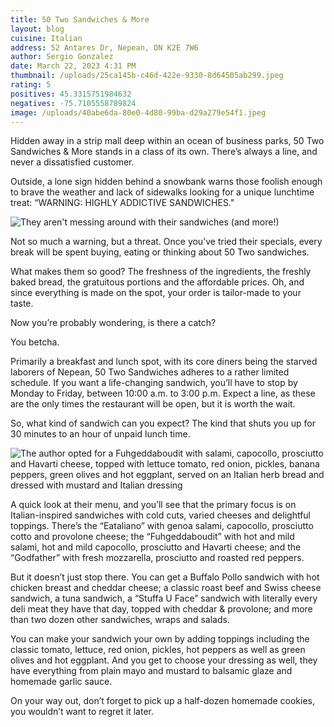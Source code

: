 ```yaml
---
title: 50 Two Sandwiches & More
layout: blog
cuisine: Italian
address: 52 Antares Dr, Nepean, ON K2E 7W6
author: Sergio Gonzalez
date: March 22, 2023 4:31 PM
thumbnail: /uploads/25ca145b-c46d-422e-9330-8d64505ab299.jpeg
rating: 5
positives: 45.3315751984632
negatives: -75.7105558789824
image: /uploads/40abe6da-80e0-4d80-99ba-d29a279e54f1.jpeg
---
```


Hidden away in a strip mall deep within an ocean of business parks, 50 Two Sandwiches & More stands in a class of its own. There’s always a line, and never a dissatisfied customer.

Outside, a lone sign hidden behind a snowbank warns those foolish enough to brave the weather and lack of sidewalks looking for a unique lunchtime treat: “WARNING: HIGHLY ADDICTIVE SANDWICHES."

![They aren't messing around with their sandwiches (and more!)](/uploads/c5093722-259e-4144-b9e2-ca8d4fc6262e.jpeg 'Sandwich')

Not so much a warning, but a threat. Once you’ve tried their specials, every break will be spent buying, eating or thinking about 50 Two sandwiches.

What makes them so good? The freshness of the ingredients, the freshly baked bread, the gratuitous portions and the affordable prices. Oh, and since everything is made on the spot, your order is tailor-made to your taste.

Now you’re probably wondering, is there a catch?

You betcha.

Primarily a breakfast and lunch spot, with its core diners being the starved laborers of Nepean, 50 Two Sandwiches adheres to a rather limited schedule. If you want a life-changing sandwich, you’ll have to stop by Monday to Friday, between 10:00 a.m. to 3:00 p.m. Expect a line, as these are the only times the restaurant will be open, but it is worth the wait.

So, what kind of sandwich can you expect? The kind that shuts you up for 30 minutes to an hour of unpaid lunch time.

![The author opted for a Fuhgeddaboudit with salami, capocollo, prosciutto and Havarti cheese, topped with lettuce tomato, red onion, pickles, banana peppers, green olives and hot eggplant, served on an Italian herb bread and dressed with mustard and Italian dressing](/uploads/25ca145b-c46d-422e-9330-8d64505ab299.jpeg 'Fuhgeddaboudit')

A quick look at their menu, and you’ll see that the primary focus is on Italian-inspired sandwiches with cold cuts, varied cheeses and delightful toppings. There’s the “Eataliano” with genoa salami, capocollo, prosciutto cotto and provolone cheese; the “Fuhgeddaboudit” with hot and mild salami, hot and mild capocollo, prosciutto and Havarti cheese; and the “Godfather” with fresh mozzarella, prosciutto and roasted red peppers.

But it doesn’t just stop there. You can get a Buffalo Pollo sandwich with hot chicken breast and cheddar cheese; a classic roast beef and Swiss cheese sandwich, a tuna sandwich, a “Stuffa U Face” sandwich with literally every deli meat they have that day, topped with cheddar & provolone; and more than two dozen other sandwiches, wraps and salads.

You can make your sandwich your own by adding toppings including the classic tomato, lettuce, red onion, pickles, hot peppers as well as green olives and hot eggplant. And you get to choose your dressing as well, they have everything from plain mayo and mustard to balsamic glaze and homemade garlic sauce.

On your way out, don’t forget to pick up a half-dozen homemade cookies, you wouldn’t want to regret it later.
